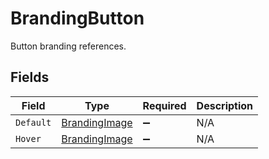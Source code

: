 # BrandingButton

Button branding references.


## Fields

| Field                                                 | Type                                                  | Required                                              | Description                                           |
| ----------------------------------------------------- | ----------------------------------------------------- | ----------------------------------------------------- | ----------------------------------------------------- |
| `Default`                                             | [BrandingImage](../../models/shared/BrandingImage.md) | :heavy_minus_sign:                                    | N/A                                                   |
| `Hover`                                               | [BrandingImage](../../models/shared/BrandingImage.md) | :heavy_minus_sign:                                    | N/A                                                   |